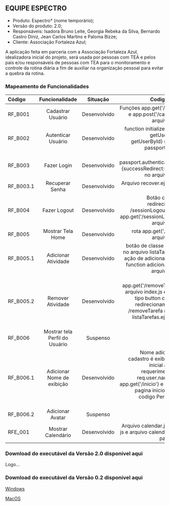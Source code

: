 ## EQUIPE ESPECTRO #
- Produto: Espectro* (nome temporário);
- Versão do produto: 2.0;
- Responsáveis: Isadora Bruno Leite, Georgia Rebeka da Silva,
Bernardo Castro Diniz, Jean Carlos Martins e Paloma Bizze;
- Cliente: Associação Fortaleza Azul;

A aplicação feita em parceria com a Associação Fortaleza Azul, idealizadora inicial do projeto, será usada por pessoas com TEA e pelos pais e/ou
responsáveis de pessoas com TEA para o monitoramento e controle da rotina diária
a fim de auxiliar na organização pessoal para evitar a quebra da rotina.


### Mapeamento de Funcionalidades

| Código  | Funcionalidade  | Situação |  Codigo/Arquivo|
| :------------ |:---------------:| :-----:| --------:|
| RF_B001      | Cadastrar Usuário | Desenvolvido| Funções app.get('/cadastro') e app.post('/cadastro) no arquivo index.js  |
| RF_B002     | Autenticar Usuário       | Desenvolvido |function initialize(passport, getUserByEmail, getUserById) no arquivo passport-config.js |
| RF_B003  | Fazer Login       |    Desenvolvido |função passport.authenticate('local', {successRedirect: '/inicio'...} no arquivo index.js|
| RF_B003.1     | Recuperar Senha | Desenvolvido| Arquivo recover.ejs na pasta views |
| RF_B004     | Fazer Logout       |   Desenvolvido | Botão com link de redirecionamento /sessionLogout e função app.get('/sessionLogout') no arquivo index.js   |
| RF_B005  | Mostrar Tela Home       |    Desenvolvido|rota app.get('/inicio') no arquivo index.js |
| RF_B005.1     | Adicionar Atividade  | Desenvolvido|botão de classe addTarefa no arquivo listaTarefas.ejs e ação de adicionar tarefa na function adicionaTarefa no arquivo script.js|
| RF_B005.2     | Remover Atividade       |   Desenvolvido|  Função app.get('/removeTarefa') no arquivo index.js e botão do tipo button com link de redirecionamento para /removeTarefa no arquivo listaTarefas.ejs na pasta partes    |
| RF_B006 | Mostrar tela Perfil do Usuário       |    Suspenso | 
| RF_B006.1     | Adicionar Nome de exibição      |   Desenvolvido | Nome adicionado no cadastro é exibido na tela inicial através do requerimento name: req.user.name na rota app.get('/inicio') e exibido na pagina inicio.ejs com o codigo Perfil de <%= name%> |
| RF_B006.2  | Adicionar Avatar       |    Suspenso |   |
| RFE_001  | Mostrar Calendário       |    Desenvolvido | Arquivo calendar.js na pasta js e arquivo calendario.ejs na pasta partes  |

### Download do executável da Versão 2.0 disponivel aqui
Logo...


### Download do executável da Versão 0.2 disponivel aqui
[Windows](https://drive.google.com/file/d/1xmq5NTEs6BIaV2B31DzNkkyka6WpIOXn/view?usp=sharing"Windows")

[MacOS](https://drive.google.com/file/d/1xlLzH_Furuog0mBhvVtylXW3-HYNKGlv/view?usp=sharing"MacOS")
